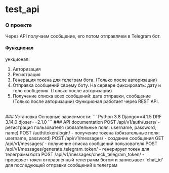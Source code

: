 # test_api
### О проекте
Через API
получаем сообщение, его потом отправляем в Telegram бот.
<br>
#### Функционал
ункционал:
1. Авторизация
2. Регистрация
3. Генерация токена для телеграм бота. (Только после авторизации)
4. Отправка сообщений своему боту. На сервере фиксировать: дату и тело
сообщения. (Только после авторизации)
5. Получение списка всех сообщений: дата отправки, сообщение (Только после
авторизации)
Функционал работает через REST API.
<br>
### Установка
Основные зависимости:
```
Python 3.8
Django==4.1.5
DRF 3.14.0
djoser==2.1.0
```
### API documentation
POST /api/v1/auth/users/ - регистрация пользователя (обязательные поля: username, password, name)
POST /auth/token/login/ - получение токена (обязательные поля: username, password)
POST /api/v1/messages/ - создание сообщения
GET /api/v1/messages/ - получение списка сообщений пользователя
POST /api/v1/messages/generate_telegram_token/ - генерирует токен для телеграмм бота
POST /api/v1/messages/check_telegram_token/ - проверяет токен отправленный телеграмм ботом и записыавет 'chat_id' для последующей отправки сообщений в телеграм
